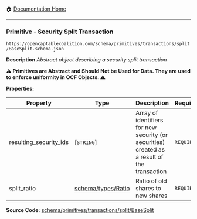 :house: [Documentation Home](/README.md)

---

### Primitive - Security Split Transaction

`https://opencaptablecoalition.com/schema/primitives/transactions/split/BaseSplit.schema.json`

**Description** _Abstract object describing a security split transaction_

**:warning: Primitives are Abstract and Should Not be Used for Data. They are used to enforce uniformity in OCF Objects. :warning:**

**Properties:**

| Property               | Type                                              | Description                                                                                  | Required   |
| ---------------------- | ------------------------------------------------- | -------------------------------------------------------------------------------------------- | ---------- |
| resulting_security_ids | [`STRING`]                                        | Array of identifiers for new security (or securities) created as a result of the transaction | `REQUIRED` |
| split_ratio            | [schema/types/Ratio](/docs/schema/types/Ratio.md) | Ratio of old shares to new shares                                                            | `REQUIRED` |

**Source Code:** [schema/primitives/transactions/split/BaseSplit](/schema/primitives/transactions/split/BaseSplit.schema.json)
